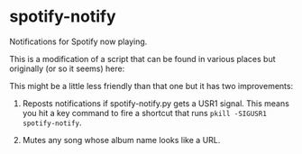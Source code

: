 spotify-notify
==============

Notifications for Spotify now playing.

This is a modification of a script that can be found in various places but originally (or so it seems) here:

[](https://code.google.com/p/spotify-notify/)

This might be a little less friendly than that one but it has two improvements:

1. Reposts notifications if spotify-notify.py gets a USR1 signal. This means you hit a key command to fire a shortcut that runs `pkill -SIGUSR1 spotify-notify`.

2. Mutes any song whose album name looks like a URL.
